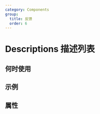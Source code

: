 ```yaml
---
category: Components
group:
  title: 反馈
  order: 6
---
```

# Descriptions 描述列表

 

## 何时使用


## 示例

<code src="./demo/base.tsx"></code>

## 属性
